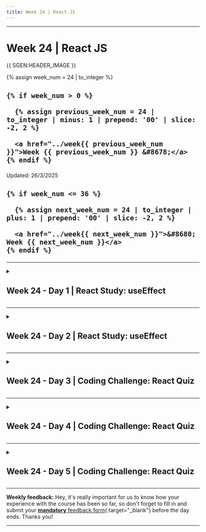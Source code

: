 ```yaml
---
title: Week 24 | React JS
---
```


<hr class="mb-0">

<h1 id="{{ Week 24-React JS | slugify }}">
  <span class="week-prefix">Week 24 |</span> React JS
</h1>

{{ SGEN:HEADER_IMAGE }}

<div class="week-controls">

  {% assign week_num = 24 | to_integer %}

  <h2 class="week-controls__previous_week">

    {% if week_num > 0 %}

      {% assign previous_week_num = 24 | to_integer | minus: 1 | prepend: '00' | slice: -2, 2 %}

      <a href="../week{{ previous_week_num }}">Week {{ previous_week_num }} &#8678;</a>
    {% endif %}

  </h2>

  <span>Updated: 26/3/2025</span>

  <h2 class="week-controls__next_week">

    {% if week_num <= 36 %}

      {% assign next_week_num = 24 | to_integer | plus: 1 | prepend: '00' | slice: -2, 2 %}

      <a href="../week{{ next_week_num }}">&#8680; Week {{ next_week_num }}</a>
    {% endif %}

  </h2>

</div>

---

<!-- Week 24 - Day 1 | React Study: useEffect -->
<details markdown="1">
  <summary>
    <h2>
      <span class="summary-day">Week 24 - Day 1</span> | React Study: useEffect</h2>
  </summary>

### Schedule

  - **Study the suggested material**
  - **Practice on the topics and share your questions**

### Study Plan

  The plan for today and tomorrow is to study the following article by `Dan Abramov*`:

  - [**A Complete Guide to useEffect**](https://overreacted.io/a-complete-guide-to-useeffect/){:target="_blank"}

  This is a long, lengthy article that goes into deep details about the `useEffect` Hook and the Components' lifecycle. 

  It is highly recommended that you read the full article as it provides some very important concepts and rules that you must know if you want to master `React`. That's why we split this task in two days. 

  Here are some of the main points covered in the the article:

  - How do I replicate `componentDidMount**` with useEffect?
  - How do I correctly fetch data inside useEffect? What is []?
  - Do I need to specify functions as effect dependencies or not?
  - Why do I sometimes get an infinite refetching loop?
  - Why do I sometimes get an old state or prop value inside my effect?

  Make sure to open up all the `Codesandbox` demos provided in the article and study and experiment with the code.

  *_(Dan Abramov is a core contributor to React and the creator of Redux)_

  **_(componentDidMount is a special lifecycle method used in Class Components that gets called when the component has been mounted. More about Class Components and `componentDidMount` [here](https://react.dev/reference/react/Component){:target="_blank"})_

<!-- Summary -->

<!-- Exercises -->

<!-- Extra Resources -->

<!-- Sources and Attributions -->
  
</details>

<hr class="mt-1">

<!-- Week 24 - Day 2 | React Study: useEffect -->
<details markdown="1">
  <summary>
    <h2>
      <span class="summary-day">Week 24 - Day 2</span> | React Study: useEffect</h2>
  </summary>

### Schedule

  - **Study the suggested material**
  - **Practice on the topics and share your questions**

### Study Plan

  The plan for today is to finish the study of the article by `Dan Abramov*`:

  - [**A Complete Guide to useEffect**](https://overreacted.io/a-complete-guide-to-useeffect/){:target="_blank"}

<!-- Summary -->

<!-- Exercises -->

<!-- Extra Resources -->

<!-- Sources and Attributions -->
  
</details>

<hr class="mt-1">

<!-- Week 24 - Day 3 | Coding Challenge: React Quiz -->
<details markdown="1">
  <summary>
    <h2>
      <span class="summary-day">Week 24 - Day 3</span> | Coding Challenge: React Quiz</h2>
  </summary>

### Schedule

  - **Study the suggested material**
  - **Practice on the topics and share your questions**

### Study Plan

  Go straight to the **Exercises** section below and start on your final React challenge to complete the 2nd part of WDX180.

<!-- Summary -->

### Exercises

Today and the rest of this week is all about practicing your React skills.

The main goal is to deliver a fully functional React quiz app by the end of the week and receive your digital certificates*.

You'll find the requirements/specifications and some guidelines here:

[https://in-tech-gration.github.io/WDX-180/curriculum/modules/javascript/frameworks/react/exercises/simple-quiz/](https://in-tech-gration.github.io/WDX-180/curriculum/modules/javascript/frameworks/react/exercises/simple-quiz/){:target="_blank"}

Good luck! :sunglasses:

  **IMPORTANT:** Make sure to complete all the tasks found in the **daily Progress Sheet** and update the sheet accordingly. Once you've updated the sheet, don't forget to `commit` and `push`. The progress draft sheet for this day is: **/user/week24/progress/progress.draft.w24.d03.csv**

  You should **NEVER** update the `draft` sheets directly, but rather work on a copy of them according to the instructions [found here](../week01/resources/PROGRESS-WORKFLOW.md).


<!-- Extra Resources -->

<!-- Sources and Attributions -->
  
</details>

<hr class="mt-1">

<!-- Week 24 - Day 4 | Coding Challenge: React Quiz -->
<details markdown="1">
  <summary>
    <h2>
      <span class="summary-day">Week 24 - Day 4</span> | Coding Challenge: React Quiz</h2>
  </summary>

### Schedule

  - **Study the suggested material**
  - **Practice on the topics and share your questions**

### Study Plan

  Continue working on the React Coding Challenge (Quiz) to complete the 2nd part of WDX180.

<!-- Summary -->

### Exercises

The main goal is to deliver a fully functional React quiz app by the end of the week and receive your digital certificates*.

You'll find the requirements/specifications and some guidelines here:

[https://in-tech-gration.github.io/WDX-180/curriculum/modules/javascript/frameworks/react/exercises/simple-quiz/](https://in-tech-gration.github.io/WDX-180/curriculum/modules/javascript/frameworks/react/exercises/simple-quiz/){:target="_blank"}

Good luck! :sunglasses:

  **IMPORTANT:** Make sure to complete all the tasks found in the **daily Progress Sheet** and update the sheet accordingly. Once you've updated the sheet, don't forget to `commit` and `push`. The progress draft sheet for this day is: **/user/week24/progress/progress.draft.w24.d04.csv**

  You should **NEVER** update the `draft` sheets directly, but rather work on a copy of them according to the instructions [found here](../week01/resources/PROGRESS-WORKFLOW.md).


<!-- Extra Resources -->

<!-- Sources and Attributions -->
  
</details>

<hr class="mt-1">

<!-- Week 24 - Day 5 | Coding Challenge: React Quiz -->
<details markdown="1">
  <summary>
    <h2>
      <span class="summary-day">Week 24 - Day 5</span> | Coding Challenge: React Quiz</h2>
  </summary>

### Schedule

  - **Study the suggested material**
  - **Practice on the topics and share your questions**

### Study Plan

  Continue working on the React Coding Challenge (Quiz) to complete the 2nd part of WDX180.

<!-- Summary -->

### Exercises

The main goal is to deliver a fully functional React quiz app by the end of the week and receive your digital certificates*.

You'll find the requirements/specifications and some guidelines here:

[https://in-tech-gration.github.io/WDX-180/curriculum/modules/javascript/frameworks/react/exercises/simple-quiz/](https://in-tech-gration.github.io/WDX-180/curriculum/modules/javascript/frameworks/react/exercises/simple-quiz/){:target="_blank"}

Good luck! :sunglasses:

  **IMPORTANT:** Make sure to complete all the tasks found in the **daily Progress Sheet** and update the sheet accordingly. Once you've updated the sheet, don't forget to `commit` and `push`. The progress draft sheet for this day is: **/user/week24/progress/progress.draft.w24.d05.csv**

  You should **NEVER** update the `draft` sheets directly, but rather work on a copy of them according to the instructions [found here](../week01/resources/PROGRESS-WORKFLOW.md).


<!-- Extra Resources -->

<!-- Sources and Attributions -->
  
</details>


<hr class="mt-1">

**Weekly feedback:** Hey, it's really important for us to know how your experience with the course has been so far, so don't forget to fill in and submit your [**mandatory** feedback form](https://forms.gle/S6Zg3bbS2uuwsSZF9){:target="_blank"} before the day ends. Thanks you!



---

<!-- COMMENTS: -->
<script src="https://utteranc.es/client.js"
  repo="in-tech-gration/WDX-180"
  issue-term="pathname"
  theme="github-dark"
  crossorigin="anonymous"
  async>
</script>